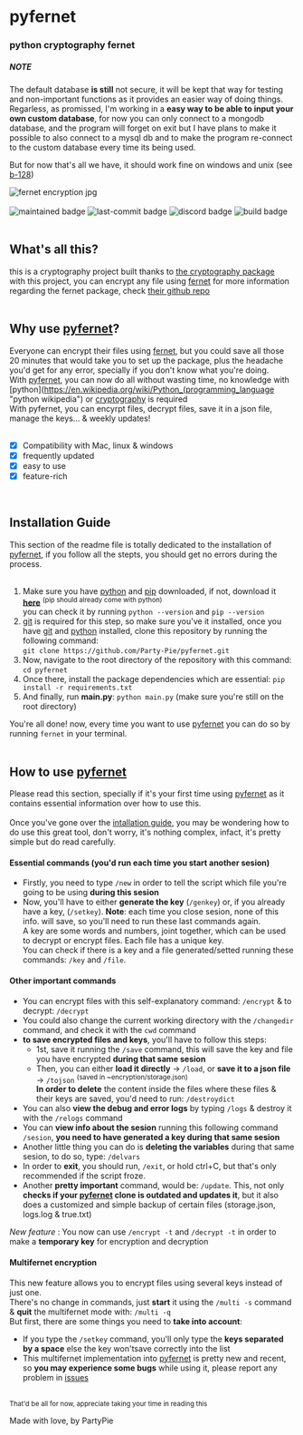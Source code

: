 [docfernet]: https://cryptography.io/en/latest/fernet/# "fernet pip doc"
[repofernet]: https://github.com/Party-Pie/pyfernet "pyfernet github repo"

# pyfernet
### python cryptography fernet  
##### NOTE
The default database **is still** not secure, it will be kept that way for testing and non-important functions as it provides an easier way of doing things.  
Regarless, as promissed, I'm working in a **easy way to be able to input your own custom database**, for now you can only connect to a mongodb database, and the program will forget on exit
but I have plans to make it possible to also connect to a mysql db and to make the program re-connect to the custom database every time its being used.  
  
But for now that's all we have, it should work fine on windows and unix (see [b-128](https://ci.appveyor.com/project/Party-Pie/pyfernet/builds/47689118 "b-128 build"))

![fernet encryption jpg](https://cdn.pixabay.com/photo/2015/12/13/15/32/cryptographic-1091257_960_720.jpg)  
<br>
![maintained badge](https://img.shields.io/maintenance/yes/2023?logo=github&logoColor=gold)
![last-commit badge](https://img.shields.io/github/last-commit/Party-Pie/pyfernet?color=gold&logo=github&logoColor=gold)
![discord badge](https://img.shields.io/badge/discord-P4rtyPi5%236988-gold?logo=discord)
![build badge](https://img.shields.io/appveyor/build/Party-Pie/pyfernet?color=gold&label=build&logo=AppVeyor&logoColor=yellow)
<br>
<br>
## What's all this?  
this is a cryptography project built thanks to [the cryptography package](https://pypi.org/project/cryptography/ "cryptography pip package")  
with this project, you can encrypt any file using [fernet][docfernet] 
for more information regarding the fernet package, check [their github repo](https://github.com/fernet "fernet package github repo")  
<br>
## Why use [pyfernet][repofernet]?  
Everyone can encrypt their files using [fernet][docfernet], but you could save all those 20 minutes that would take you to set up the package,
plus the headache you'd get for any error, specially if you don't know what you're doing.  
With [pyfernet][repofernet], you can now do all without wasting time, no knowledge with [python](https://en.wikipedia.org/wiki/Python_(programming_language "python wikipedia")
 or [cryptography](https://en.wikipedia.org/wiki/Cryptography "cryptography wikipedia") is required  
 With pyfernet, you can encyrpt files, decrypt files, save it in a json file, manage the keys... & weekly updates!  
 <br>
 - [x] Compatibility with Mac, linux & windows
 - [x] frequently updated
 - [x] easy to use  
 - [x] feature-rich
 <br>
 
 ## Installation Guide  
 This section of the readme file is totally dedicated to the installation of [pyfernet][repofernet], if you follow all the stepts, you should get no errors
 during the process.  
 <br>
 1. Make sure you have [python](https://en.wikipedia.org/wiki/Python_(programming_language) "python wikipedia") and [pip](https://en.wikipedia.org/wiki/Pip_(package_manager) "pip wikipedia") downloaded, if not, download it [**here**](https://www.python.org/ "python web") <sup>(pip should already come with python)</sup>  
 you can check it by running ```python --version``` and ```pip --version```  
 2. [git](https://git-scm.com/ "git website") is required for this step, so make sure you've it installed, once you have [git](https://git-scm.com/ "git website") and [python](https://www.python.org/ "python website") installed, clone this repository by running the following command:  
 ```git clone https://github.com/Party-Pie/pyfernet.git```  
 3. Now, navigate to the root directory of the repository with this command: ```cd pyfernet```  
 4. Once there, install the package dependencies which are essential:  ```pip install -r requirements.txt```  
 5. And finally, run **main.py**: ```python main.py``` (make sure you're still on the root directory)  
    
 
 You're all done! now, every time you want to use [pyfernet][repofernet] you can do so by running ```fernet``` in your terminal.  
 <br>
 ## **How to use [pyfernet][repofernet]**
 Please read this section, specially if it's your first time using [pyfernet][repofernet] as it contains essential information over how to use this.  
 <br>
 Once you've gone over the [intallation guide](https://github.com/Party-Pie/pyfernet#installation-guide "README.md installation guide"), you may be wondering how to do use this great tool, don't worry, it's nothing complex, infact, it's pretty simple but do read carefully.  
  #### Essential commands (you'd run each time you start another sesion)
 * Firstly, you need to type ```/new``` in order to tell the script which file you're going to be using **during this sesion**
 * Now, you'll have to either **generate the key** (```/genkey```) or, if you already have a key, (```/setkey```). **Note**: each time you close sesion, none of this info. will save, so you'll need to run these last commands again.  
 A key are some words and numbers, joint together, which can be used to decrypt or encrypt files. Each file has a unique key.  
 You can check if there is a key and a file generated/setted running these commands: ```/key``` and ```/file```.  
#### Other important commands  
* You can encrypt files with this self-explanatory command: ```/encrypt``` & to decrypt: ```/decrypt```  
* You could also change the current working directory with the ```/changedir``` command, and check it with the ```cwd``` command  
* **to save encrypted files and keys**, you'll have to follow this steps:  
   * 1st, save it running the ```/save``` command, this will save the key and file you have encrypted **during that same sesion**  
   * Then, you can either **load it directly** -> ```/load```, or **save it to a json file** -> ```/tojson``` <sup>(saved in ~encryption/storage.json)</sup>  
   **In order to delete** the content inside the files where these files & their keys are saved, you'd need to run: ```/destroydict```  
* You can also **view the debug and error logs** by typing ```/logs``` & destroy it with the ```/relogs``` command  
* You can **view info about the sesion** running this following command ```/sesion```, **you need to have generated a key during that same sesion**  
* Another little thing you can do is **deleting the variables** during that same sesion, to do so, type: ```/delvars```  
* In order to **exit**, you should run, ```/exit```, or hold ctrl+C, but that's only recommended if the script froze.  
* Another **pretty important** command, would be: ```/update```. This, not only **checks if your [pyfernet][repofernet] clone is outdated and updates it**, but it also does a customized and simple backup of certain files (storage.json, logs.log & true.txt)
  
*New feature* : You now can use ```/encrypt -t``` and ```/decrypt -t``` in order to make a **temporary key** for encryption and decryption  

#### Multifernet encryption  
This new feature allows you to encrypt files using several keys instead of just one.  
There's no change in commands, just **start** it using the ```/multi -s``` command & **quit** the multifernet mode with: ```/multi -q```  
But first, there are some things you need to **take into account**:
* If you type the ```/setkey``` command, you'll only type the **keys separated by a space** else the key won'tsave correctly into the list
* This multifernet implementation into [pyfernet][repofernet] is pretty new and recent, so **you may experience some bugs** while using it, please report any problem in [issues](https://github.com/Party-Pie/pyfernet/issues "pyfernet issues tab")

<br>
<sup>That'd be all for now, appreciate taking your time in reading this</sup>
  
Made with love, by PartyPie
